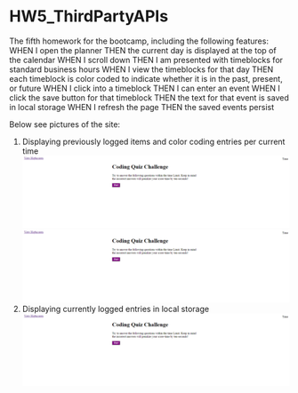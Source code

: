# HW5_ThirdPartyAPIs
The fifth homework for the bootcamp, including the following features:
    WHEN I open the planner
    THEN the current day is displayed at the top of the calendar
    WHEN I scroll down
    THEN I am presented with timeblocks for standard business hours
    WHEN I view the timeblocks for that day
    THEN each timeblock is color coded to indicate whether it is in the past, present, or future
    WHEN I click into a timeblock
    THEN I can enter an event
    WHEN I click the save button for that timeblock
    THEN the text for that event is saved in local storage
    WHEN I refresh the page
    THEN the saved events persist

Below see pictures of the site:
1. Displaying previously logged items and color coding entries per current time
![Website Top](https://github.com/rpupo7322/HW4_CodeQuiz/blob/main/WebsitePics/Title%20Page.PNG)
![Website Bottom](https://github.com/rpupo7322/HW4_CodeQuiz/blob/main/WebsitePics/Title%20Page.PNG)
2. Displaying currently logged entries in local storage
![Local Storage](https://github.com/rpupo7322/HW4_CodeQuiz/blob/main/WebsitePics/Title%20Page.PNG)